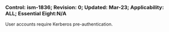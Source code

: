 ### Control: ism-1836; Revision: 0; Updated: Mar-23; Applicability: ALL; Essential Eight:N/A
<p>User accounts require Kerberos pre-authentication.</p>